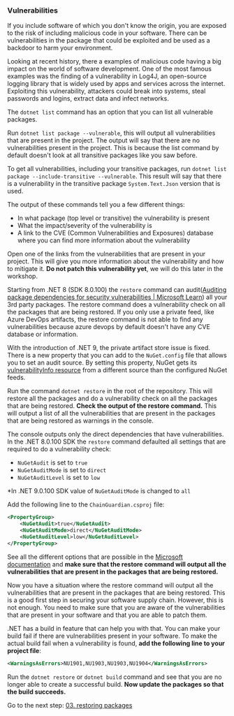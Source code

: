 ### Vulnerabilities
If you include software of which you don't know the origin, you are exposed to the risk of including malicious code in your software. There can be vulnerabilities in the package that could be exploited and be used as a backdoor to harm your environment.

Looking at recent history, there a examples of malicious code having a big impact on the world of software development. One of the most famous examples was the finding of a vulnerability in Log4J, an open-source logging library that is widely used by apps and services across the internet. Exploiting this vulnerability, attackers could break into systems, steal passwords and logins, extract data and infect networks.

The `dotnet list` command has an option that you can list all vulnerable packages.

Run `dotnet list package --vulnerable`, this will output all vulnerabilities that are present in the project. The output will say that there are no vulnerabilities present in the project. This is because the list command by default doesn't look at all transitive packages like you saw before.

To get all vulnerabilities, including your transitive packages, run `dotnet list package --include-transitive --vulnerable`. This result will say that there is a vulnerability in the transitive package `System.Text.Json` version that is used.

The output of these commands tell you a few different things:
- In what package (top level or transitive) the vulnerability is present
- What the impact/severity of the vulnerability is
- A link to the CVE (Common Vulnerabilities and Exposures) database where you can find more information about the vulnerability

Open one of the links from the vulnerabilities that are present in your project. This will give you more information about the vulnerability and how to mitigate it. **Do not patch this vulnerability yet**, we will do this later in the workshop.

Starting from .NET 8 (SDK 8.0.100) the `restore` command can audit([Auditing package dependencies for security vulnerabilities | Microsoft Learn](https://learn.microsoft.com/en-us/NuGet/concepts/auditing-packages)) all your 3rd party packages. The restore command does a vulnerability check on all the packages that are being restored. If you only use a private feed, like Azure DevOps artifacts, the restore command is not able to find any vulnerabilities because azure devops by default doesn't have any CVE database or information. 

With the introduction of .NET 9, the private artifact store issue is fixed. There is a new property that you can add to the `NuGet.config` file that allows you to set an audit source. By setting this property, NuGet gets its [vulnerabilityInfo resource](https://learn.microsoft.com/en-us/NuGet/api/vulnerability-info) from a different source than the configured NuGet feeds.

Run the command `dotnet restore` in the root of the repository. This will restore all the packages and do a vulnerability check on all the packages that are being restored. **Check the output of the restore command.** This will output a list of all the vulnerabilities that are present in the packages that are being restored as warnings in the console.

The console outputs only the direct dependencies that have vulnerabilities. In the .NET 8.0.100 SDK the `restore` command defaulted all settings that are required to do a vulnerability check:
- `NuGetAudit` is set to `true`
- `NuGetAuditMode` is set to `direct`
- `NuGetAuditLevel` is set to `low`

*In .NET 9.0.100 SDK value of `NuGetAuditMode` is changed to `all`

Add the following line to the `ChainGuardian.csproj` file:

```xml
<PropertyGroup>
    <NuGetAudit>true</NuGetAudit>
    <NuGetAuditMode>direct</NuGetAuditMode>
    <NuGetAuditLevel>low</NuGetAuditLevel>
</PropertyGroup>
```

See all the different options that are possible in the [Microsoft documentation](https://learn.microsoft.com/en-us/NuGet/concepts/auditing-packages#configuring-NuGet-audit) and **make sure that the restore command will output all the vulnerabilities that are present in the packages that are being restored.**

Now you have a situation where the restore command will output all the vulnerabilities that are present in the packages that are being restored. This is a good first step in securing your software supply chain. However, this is not enough. You need to make sure that you are aware of the vulnerabilities that are present in your software and that you are able to patch them.

.NET has a build in feature that can help you with that. You can make your build fail if there are vulnerabilities present in your software. To make the actual build fail when a vulnerability is found, **add the following line to your project file**:

```xml
<WarningsAsErrors>NU1901,NU1903,NU1903,NU1904</WarningsAsErrors>
```

Run the `dotnet restore` or `dotnet build` command and see that you are no longer able to create a successful build. **Now update the packages so that the build succeeds.**

Go to the next step: [03. restoring packages](./03-restoring-pacakges.md)